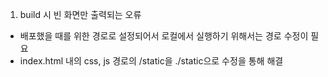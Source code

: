 1. build 시 빈 화면만 출력되는 오류

- 배포했을 때를 위한 경로로 설정되어서 로컬에서 실행하기 위해서는 경로 수정이 필요
- index.html 내의 css, js 경로의 /static을 ./static으로 수정을 통해 해결

